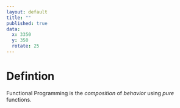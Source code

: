 ```yaml
---
layout: default
title: ""
published: true
data:
  x: 3350
  y: 350
  rotate: 25
---
```


# Defintion #

Functional Programming is the *composition* of *behavior* using *pure* functions.
